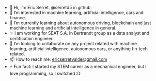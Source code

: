 - 👋 Hi, I’m Eric Serret, @serretd5 in github.
- 👀 I’m interested in machine learning, artificial intelligence, cars and finance. 
- 🌱 I’m currently learning about autonomous driving, blockchain and just machine learning and artificial intelligence in general.
- ✨ I am working for SEAT S.A. in Bertrandt group as a data analyst and certification engineer.
- 💞️ I’m looking to collaborate on any project related with machine learning, artificial intelligence, autonomous cars, or anything fin-tech related.
- 📫 How to reach me: ericserretvalde@gmail.com
- ⚡ Fun fact: I started my STEM career as a mechanical engineer, but I love programming, so I switched :D
